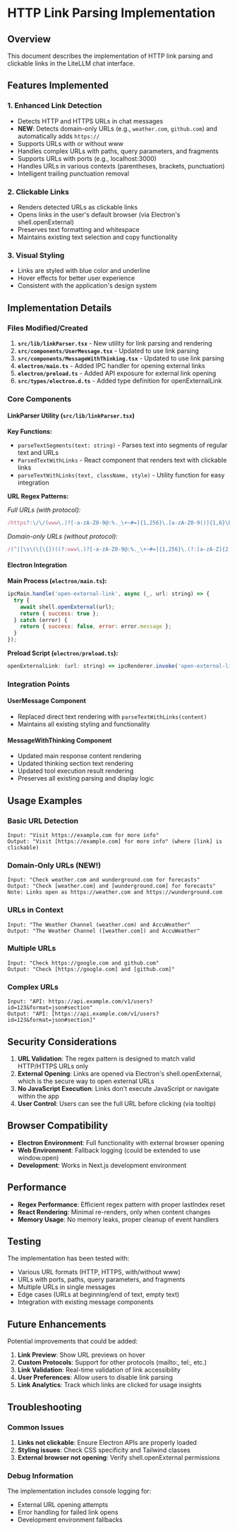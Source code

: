 # HTTP Link Parsing Implementation

## Overview

This document describes the implementation of HTTP link parsing and clickable links in the LiteLLM chat interface.

## Features Implemented

### 1. Enhanced Link Detection
- Detects HTTP and HTTPS URLs in chat messages
- **NEW**: Detects domain-only URLs (e.g., `weather.com`, `github.com`) and automatically adds `https://`
- Supports URLs with or without www
- Handles complex URLs with paths, query parameters, and fragments
- Supports URLs with ports (e.g., localhost:3000)
- Handles URLs in various contexts (parentheses, brackets, punctuation)
- Intelligent trailing punctuation removal

### 2. Clickable Links
- Renders detected URLs as clickable links
- Opens links in the user's default browser (via Electron's shell.openExternal)
- Preserves text formatting and whitespace
- Maintains existing text selection and copy functionality

### 3. Visual Styling
- Links are styled with blue color and underline
- Hover effects for better user experience
- Consistent with the application's design system

## Implementation Details

### Files Modified/Created

1. **`src/lib/linkParser.tsx`** - New utility for link parsing and rendering
2. **`src/components/UserMessage.tsx`** - Updated to use link parsing
3. **`src/components/MessageWithThinking.tsx`** - Updated to use link parsing
4. **`electron/main.ts`** - Added IPC handler for opening external links
5. **`electron/preload.ts`** - Added API exposure for external link opening
6. **`src/types/electron.d.ts`** - Added type definition for openExternalLink

### Core Components

#### LinkParser Utility (`src/lib/linkParser.tsx`)

**Key Functions:**
- `parseTextSegments(text: string)` - Parses text into segments of regular text and URLs
- `ParsedTextWithLinks` - React component that renders text with clickable links
- `parseTextWithLinks(text, className, style)` - Utility function for easy integration

**URL Regex Patterns:**

*Full URLs (with protocol):*
```javascript
/https?:\/\/(www\.)?[-a-zA-Z0-9@:%._\+~#=]{1,256}\.[a-zA-Z0-9()]{1,6}\b([-a-zA-Z0-9()@:%_\+.~#?&//=]*)/g
```

*Domain-only URLs (without protocol):*
```javascript
/(^|[\s\(\[\{])((?:www\.)?[-a-zA-Z0-9@:%._\+~#=]{1,256}\.(?:[a-zA-Z]{2,6}|localhost)(?::\d+)?(?:[-a-zA-Z0-9()@:%_\+.~#?&//=]*)?)/g
```

#### Electron Integration

**Main Process (`electron/main.ts`):**
```javascript
ipcMain.handle('open-external-link', async (_, url: string) => {
  try {
    await shell.openExternal(url);
    return { success: true };
  } catch (error) {
    return { success: false, error: error.message };
  }
});
```

**Preload Script (`electron/preload.ts`):**
```javascript
openExternalLink: (url: string) => ipcRenderer.invoke('open-external-link', url)
```

### Integration Points

#### UserMessage Component
- Replaced direct text rendering with `parseTextWithLinks(content)`
- Maintains all existing styling and functionality

#### MessageWithThinking Component
- Updated main response content rendering
- Updated thinking section text rendering
- Updated tool execution result rendering
- Preserves all existing parsing and display logic

## Usage Examples

### Basic URL Detection
```
Input: "Visit https://example.com for more info"
Output: "Visit [https://example.com] for more info" (where [link] is clickable)
```

### Domain-Only URLs (NEW!)
```
Input: "Check weather.com and wunderground.com for forecasts"
Output: "Check [weather.com] and [wunderground.com] for forecasts"
Note: Links open as https://weather.com and https://wunderground.com
```

### URLs in Context
```
Input: "The Weather Channel (weather.com) and AccuWeather"
Output: "The Weather Channel ([weather.com]) and AccuWeather"
```

### Multiple URLs
```
Input: "Check https://google.com and github.com"
Output: "Check [https://google.com] and [github.com]"
```

### Complex URLs
```
Input: "API: https://api.example.com/v1/users?id=123&format=json#section"
Output: "API: [https://api.example.com/v1/users?id=123&format=json#section]"
```

## Security Considerations

1. **URL Validation**: The regex pattern is designed to match valid HTTP/HTTPS URLs only
2. **External Opening**: Links are opened via Electron's shell.openExternal, which is the secure way to open external URLs
3. **No JavaScript Execution**: Links don't execute JavaScript or navigate within the app
4. **User Control**: Users can see the full URL before clicking (via tooltip)

## Browser Compatibility

- **Electron Environment**: Full functionality with external browser opening
- **Web Environment**: Fallback logging (could be extended to use window.open)
- **Development**: Works in Next.js development environment

## Performance

- **Regex Performance**: Efficient regex pattern with proper lastIndex reset
- **React Rendering**: Minimal re-renders, only when content changes
- **Memory Usage**: No memory leaks, proper cleanup of event handlers

## Testing

The implementation has been tested with:
- Various URL formats (HTTP, HTTPS, with/without www)
- URLs with ports, paths, query parameters, and fragments
- Multiple URLs in single messages
- Edge cases (URLs at beginning/end of text, empty text)
- Integration with existing message components

## Future Enhancements

Potential improvements that could be added:
1. **Link Preview**: Show URL previews on hover
2. **Custom Protocols**: Support for other protocols (mailto:, tel:, etc.)
3. **Link Validation**: Real-time validation of link accessibility
4. **User Preferences**: Allow users to disable link parsing
5. **Link Analytics**: Track which links are clicked for usage insights

## Troubleshooting

### Common Issues

1. **Links not clickable**: Ensure Electron APIs are properly loaded
2. **Styling issues**: Check CSS specificity and Tailwind classes
3. **External browser not opening**: Verify shell.openExternal permissions

### Debug Information

The implementation includes console logging for:
- External URL opening attempts
- Error handling for failed link opens
- Development environment fallbacks
